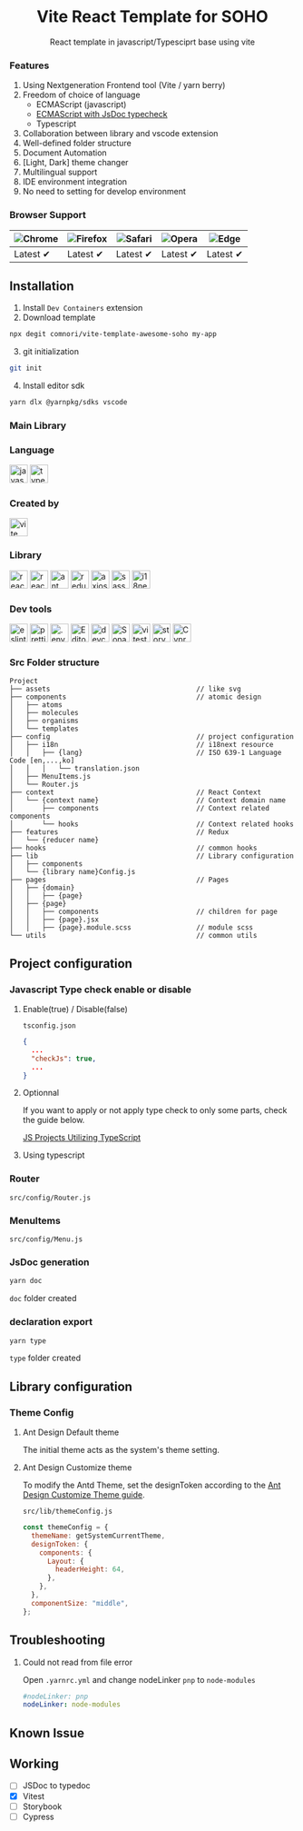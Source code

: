 <h1 align="center">
    <b>Vite React Template for SOHO</b>
</h1>

<p align="center">React template in javascript/Typesciprt base using vite</p>

### Features

1. Using Nextgeneration Frontend tool (Vite / yarn berry)
2. Freedom of choice of language
   - ECMAScript (javascript)
   - [ECMAScript with JsDoc typecheck](https://www.typescriptlang.org/docs/handbook/intro-to-js-ts.html)
   - Typescript
3. Collaboration between library and vscode extension
4. Well-defined folder structure
5. Document Automation
6. [Light, Dark] theme changer
7. Multilingual support
8. IDE environment integration
9. No need to setting for develop environment

### Browser Support

| ![Chrome](https://raw.githubusercontent.com/alrra/browser-logos/main/src/chrome/chrome_48x48.png) | ![Firefox](https://raw.githubusercontent.com/alrra/browser-logos/main/src/firefox/firefox_48x48.png) | ![Safari](https://raw.githubusercontent.com/alrra/browser-logos/main/src/safari/safari_48x48.png) | ![Opera](https://raw.githubusercontent.com/alrra/browser-logos/main/src/opera/opera_48x48.png) | ![Edge](https://raw.githubusercontent.com/alrra/browser-logos/main/src/edge/edge_48x48.png) |
| ------------------------------------------------------------------------------------------------- | ---------------------------------------------------------------------------------------------------- | ------------------------------------------------------------------------------------------------- | ---------------------------------------------------------------------------------------------- | ------------------------------------------------------------------------------------------- |
| Latest ✔                                                                                         | Latest ✔                                                                                            | Latest ✔                                                                                         | Latest ✔                                                                                      | Latest ✔                                                                                   |

## Installation

1. Install `Dev Containers` extension
2. Download template

```bash
npx degit comnori/vite-template-awesome-soho my-app
```

3. git initialization

```bash
git init
```

4. Install editor sdk

```bash
yarn dlx @yarnpkg/sdks vscode
```

### Main Library

### Language

<img height="32" width="32" src="https://cdn.simpleicons.org/javascript" alt="javascript" /> <img height="32" width="32" src="https://cdn.simpleicons.org/typescript" alt="typesciprt"/>

### Created by

<img height="32" width="32" src="https://cdn.simpleicons.org/vite" alt="vite" />

### Library

<img height="32" width="32" src="https://cdn.simpleicons.org/react" alt="react"/> <img height="32" width="32" src="https://cdn.simpleicons.org/reactrouter" alt="react-router"/> <img height="32" width="32" src="https://cdn.simpleicons.org/antdesign" alt="ant design"/>
<img height="32" width="32" src="https://cdn.simpleicons.org/redux" alt="redux"/> <img height="32" width="32" src="https://cdn.simpleicons.org/axios" alt="axios"/> <img height="32" width="32" src="https://cdn.simpleicons.org/sass" alt="sass"/> <img height="32" width="32" src="https://cdn.simpleicons.org/i18next" alt="i18next" />

### Dev tools

<img height="32" width="32" src="https://cdn.simpleicons.org/eslint" alt="eslint"/> <img height="32" width="32" src="https://cdn.simpleicons.org/prettier" alt="prettier"/> <img height="32" width="32" src="https://cdn.simpleicons.org/dotenv" alt=".env"/> <img height="32" width="32" src="https://cdn.simpleicons.org/editorconfig/aaaaaa" alt="EditorConfig"/> <img height="32" width="32" src="https://cdn.simpleicons.org/containerd/aaaaaa" alt="devcontainer"/> <img height="32" width="32" src="https://cdn.simpleicons.org/sonarlint" alt="Sonar Lint"/> <img height="32" width="32" src="https://cdn.simpleicons.org/vitest" alt="vitest"/> <img height="32" width="32" src="https://cdn.simpleicons.org/storybook" alt="storybook"/> <img height="32" width="32" src="https://cdn.simpleicons.org/cypress/000000/ffffff" alt="Cypress"/>

### Src Folder structure

```ascii
Project
├── assets                                    // like svg
├── components                                // atomic design
│   ├── atoms
│   ├── molecules
│   ├── organisms
│   └── templates
├── config                                    // project configuration
│   ├── i18n                                  // i18next resource
│   │   ├── {lang}                            // ISO 639-1 Language Code [en,...,ko]
│   │   │   └── translation.json
│   ├── MenuItems.js
│   └── Router.js
├── context                                   // React Context
│   └── {context name}                        // Context domain name
│       ├── components                        // Context related components
│       └── hooks                             // Context related hooks
├── features                                  // Redux
│   └── {reducer name}
├── hooks                                     // common hooks
├── lib                                       // Library configuration
│   ├── components
│   └── {library name}Config.js
├── pages                                     // Pages
│   ├── {domain}
│   │   ├── {page}
│   ├── {page}
│   │   ├── components                        // children for page
│   │   ├── {page}.jsx
│   │   ├── {page}.module.scss                // module scss
└── utils                                     // common utils

```

## Project configuration

### Javascript Type check enable or disable

1. Enable(true) / Disable(false)

   `tsconfig.json`

   ```json
   {
     ...
     "checkJs": true,
     ...
   }
   ```

2. Optionnal

   If you want to apply or not apply type check to only some parts, check the guide below.

   [JS Projects Utilizing TypeScript](https://www.typescriptlang.org/docs/handbook/intro-to-js-ts.html#ts-check)

3. Using typescript

### Router

`src/config/Router.js`

### MenuItems

`src/config/Menu.js`

### JsDoc generation

```bash
yarn doc
```

`doc` folder created

### declaration export

```bash
yarn type
```

`type` folder created

## Library configuration

### Theme Config

1. Ant Design Default theme

   The initial theme acts as the system's theme setting.

2. Ant Design Customize theme

   To modify the Antd Theme, set the designToken according to the [Ant Design Customize Theme guide](https://ant.design/docs/react/customize-theme).

   `src/lib/themeConfig.js`

   ```js
   const themeConfig = {
     themeName: getSystemCurrentTheme,
     designToken: {
       components: {
         Layout: {
           headerHeight: 64,
         },
       },
     },
     componentSize: "middle",
   };
   ```

## Troubleshooting

1. Could not read from file error

   Open `.yarnrc.yml` and change nodeLinker `pnp` to `node-modules`

   ```yml
   #nodeLinker: pnp
   nodeLinker: node-modules
   ```

## Known Issue

## Working

- [ ] JSDoc to typedoc
- [x] Vitest
- [ ] Storybook
- [ ] Cypress
